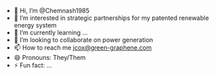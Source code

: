 - 👋 Hi, I’m @Chemnash1985
- 👀 I’m interested in strategic partnerships for my patented renewable energy system 
- 🌱 I’m currently learning ...
- 💞️ I’m looking to collaborate on power generation 
- 📫 How to reach me jcox@green-graphene.com 
- 😄 Pronouns: They/Them
- ⚡ Fun fact: ...

<!---
Chemnash1985/Chemnash1985 is a ✨ special ✨ repository because its `README.md` (this file) appears on your GitHub profile.
You can click the Preview link to take a look at your changes.
--->
